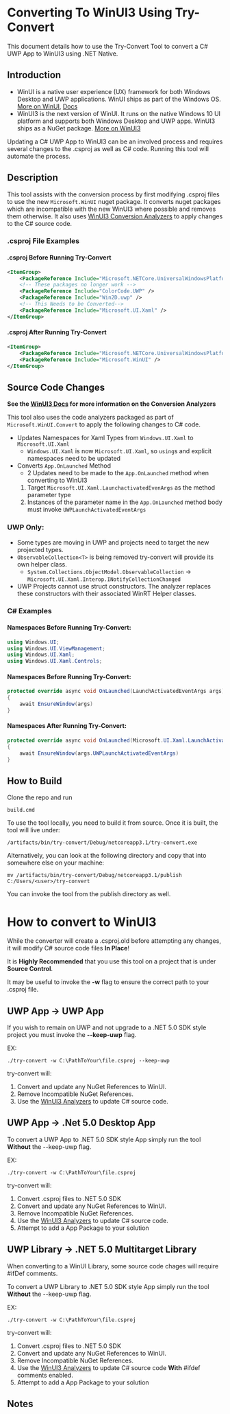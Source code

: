 # Converting To WinUI3 Using Try-Convert

This document details how to use the Try-Convert Tool to convert a C# UWP App to WinUI3 using .NET Native.

## Introduction

- WinUI is a native user experience (UX) framework for both Windows Desktop and UWP applications. WinUI ships as part of the Windows OS. 
[More on WinUI](https://microsoft.github.io/microsoft-ui-xaml/), [Docs](https://docs.microsoft.com/en-us/windows/apps/winui/)
- WinUI3 is the next version of WinUI. It runs on the native Windows 10 UI platform and supports both Windows Desktop and UWP apps. WinUI3 ships as a NuGet package.
[More on WinUI3](https://docs.microsoft.com/en-us/windows/apps/winui/winui3/)

Updating a C# UWP App to WinUI3 can be an involved process and requires several changes to the .csproj as well as C# code. Running this tool will automate the process. 

## Description
This tool assists with the conversion process by first modifying .csproj files to use the new `Microsoft.WinUI` nuget package. It converts nuget packages which are incompatible with the new WinUI3 where possible and removes them otherwise. It also uses [WinUI3 Conversion Analyzers](https://github.com/microsoft/microsoft-ui-xaml/blob/master/docs/preview_conversion_analyzer.md) to apply changes to the C# source code.

### .csproj File Examples

#### .csproj Before Running Try-Convert
```xml
<ItemGroup>
    <PackageReference Include="Microsoft.NETCore.UniversalWindowsPlatform" />
    <!-- These packages no longer work -->
    <PackageReference Include="ColorCode.UWP" />
    <PackageReference Include="Win2D.uwp" />
    <!-- This Needs to be Converted-->
    <PackageReference Include="Microsoft.UI.Xaml" />
</ItemGroup>
```
#### .csproj After Running Try-Convert
```xml
<ItemGroup>
    <PackageReference Include="Microsoft.NETCore.UniversalWindowsPlatform" />
    <PackageReference Include="Microsoft.WinUI" />
</ItemGroup>
```
## Source Code Changes

**See the [WinUI3 Docs](https://github.com/microsoft/microsoft-ui-xaml/blob/master/docs/preview_conversion_analyzer.md) for more information on the Conversion Analyzers**

This tool also uses the code analyzers packaged as part of `Microsoft.WinUI.Convert` to apply the following changes to C# code. 

- Updates Namespaces for Xaml Types from `Windows.UI.Xaml` to `Microsoft.UI.Xaml`
    - `Windows.UI.Xaml` is now `Microsoft.UI.Xaml`, so `using`s and explicit namespaces need to be updated
- Converts `App.OnLaunched` Method
    - 2 Updates need to be made to the `App.OnLaunched` method when converting to WinUI3
    1. Target `Microsoft.UI.Xaml.LaunchactivatedEvenArgs` as the method parameter type
    2. Instances of the parameter name in the `App.OnLaunched` method body must invoke `UWPLaunchActivatedEventArgs`

### UWP Only:
- Some types are moving in UWP and projects need to target the new projected types.
- `ObservableCollection<T>` is being removed try-convert will provide its own helper class.
    - `System.Collections.ObjectModel.ObservableCollection` -> `Microsoft.UI.Xaml.Interop.INotifyCollectionChanged`
- UWP Projects cannot use struct constructors. 
The analyzer replaces these constructors with their associated WinRT Helper classes.

### C# Examples

#### Namespaces Before Running Try-Convert:
```csharp
using Windows.UI;
using Windows.UI.ViewManagement;
using Windows.UI.Xaml;
using Windows.UI.Xaml.Controls;
```

#### Namespaces Before Running Try-Convert:
```c#
protected override async void OnLaunched(LaunchActivatedEventArgs args)
{
    await EnsureWindow(args)
}
```

#### Namespaces After Running Try-Convert:
```csharp
protected override async void OnLaunched(Microsoft.UI.Xaml.LaunchActivatedEventArgs args)
{
    await EnsureWindow(args.UWPLaunchActivatedEventArgs)
}
```

## How to Build
Clone the repo and run
```
build.cmd
```
To use the tool locally, you need to build it from source. Once it is built, the tool will live under:
```
/artifacts/bin/try-convert/Debug/netcoreapp3.1/try-convert.exe
```
Alternatively, you can look at the following directory and copy that into somewhere else on your machine:
```
mv /artifacts/bin/try-convert/Debug/netcoreapp3.1/publish C:/Users/<user>/try-convert
```
You can invoke the tool from the publish directory as well.

# How to convert to WinUI3

While the converter will create a .csproj.old before attempting any changes, it will modify C# source code files **In Place**!

It is **Highly Recommended** that you use this tool on a project that is under **Source Control**. 

It may be useful to invoke the **-w** flag to ensure the correct path to your .csproj file. 

## UWP App -> UWP App

If you wish to remain on UWP and not upgrade to a .NET 5.0 SDK style project you must invoke the **--keep-uwp** flag.

EX:
```
./try-convert -w C:\PathToYour\file.csproj --keep-uwp
```

try-convert will:
1. Convert and update any NuGet References to WinUI.
2. Remove Incompatible NuGet References.
3. Use the [WinUI3 Analyzers](https://github.com/microsoft/microsoft-ui-xaml/blob/master/docs/preview_conversion_analyzer.md) to update C# source code. 

## UWP App -> .Net 5.0 Desktop App

To convert a UWP App to .NET 5.0 SDK style App simply run the tool **Without** the --keep-uwp flag. 

EX:
```
./try-convert -w C:\PathToYour\file.csproj
```

try-convert will:
1. Convert .csproj files to .NET 5.0 SDK
2. Convert and update any NuGet References to WinUI.
3. Remove Incompatible NuGet References.
4. Use the [WinUI3 Analyzers](https://github.com/microsoft/microsoft-ui-xaml/blob/master/docs/preview_conversion_analyzer.md) to update C# source code. 
5. Attempt to add a App Package to your solution

## UWP Library -> .NET 5.0 Multitarget Library

When converting to a WinUI Library, some source code chages will require #ifDef comments.

To convert a UWP Library to .NET 5.0 SDK style App simply run the tool **Without** the --keep-uwp flag. 

EX:
```
./try-convert -w C:\PathToYour\file.csproj
```

try-convert will:
1. Convert .csproj files to .NET 5.0 SDK
2. Convert and update any NuGet References to WinUI.
3. Remove Incompatible NuGet References.
4. Use the [WinUI3 Analyzers](https://github.com/microsoft/microsoft-ui-xaml/blob/master/docs/preview_conversion_analyzer.md) to update C# source code **With** #ifdef comments enabled.
5. Attempt to add a App Package to your solution

## Notes
